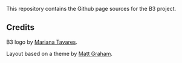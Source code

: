 This repository contains the Github page sources for the B3 project.

## Credits

B3 logo by [Mariana Tavares](http://marianarute.tumblr.com).

Layout based on a theme by [Matt Graham](https://twitter.com/michigangraham).
